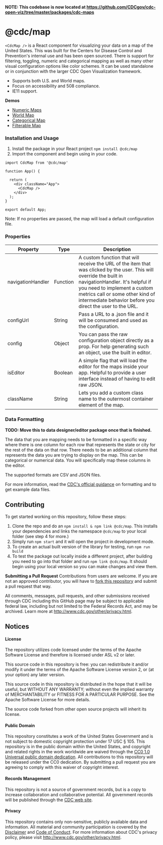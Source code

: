 **NOTE: This codebase is now located at https://github.com/CDCgov/cdc-open-viz/tree/master/packages/cdc-maps**

# @cdc/map

`<CdcMap />` is a React component for visualizing your data on a map of the United States. This was built for the Centers for Disease Control and Prevention's internal use and has been open sourced. There is support for filtering, toggling, numeric and categorical mapping as well as many other visual configuration options like color schemes. It can be used standalone or in conjunction with the larger CDC Open Visualization framework.

* Supports both U.S. and World maps.
* Focus on accessibility and 508 compliance.
* IE11 support.

**Demos**
* [Numeric Maps](https://www.cdc.gov/wcms/4.0/cdc-wp/data-presentation/examples/example-numeric-maps.html)
* [World Map](https://www.cdc.gov/wcms/4.0/cdc-wp/data-presentation/examples/example-world-data-map.html)
* [Categorical Map](https://www.cdc.gov/wcms/4.0/cdc-wp/data-presentation/examples/example-categorical-maps.html)
* [Filterable Map](https://www.cdc.gov/wcms/4.0/cdc-wp/data-presentation/examples/example-numeric-maps-filterable.html)

### Installation and Usage

1. Install the package in your React project `npm install @cdc/map`
2. Import the component and begin using in your code.
```JSX
import CdcMap from '@cdc/map'

function App() {

  return (
    <div className="App">
      <CdcMap />
    </div>
  );
}

export default App;
```

Note: If no properties are passed, the map will load a default configuration file.

### Properties

| Property          | Type     | Description                                                                                                                                                                                                                                                                             |
|-------------------|----------|-----------------------------------------------------------------------------------------------------------------------------------------------------------------------------------------------------------------------------------------------------------------------------------------|
| navigationHandler | Function | A custom function that will receive the URL of the item that was clicked by the user. This will override the built in navigationHandler. It's helpful if you need to implement a custom metrics call or some other kind of intermediate behavior before you direct the user to the URL. |
| configUrl         | String   | Pass a URL to a .json file and it will be consumed and used as the configuration.                                                                                                                                                                                                       |
| config            | Object   | You can pass the raw configuration object directly as a prop. For help generating such an object, use the built in editor.                                                                                                                                                              |
| isEditor          | Boolean  | A simple flag that will load the editor for the maps inside your app. Helpful to provide a user interface instead of having to edit raw JSON.                                                                                                                                           |
| className         | String   | Lets you add a custom class name to the outermost container element of the map.                                                                                                                                                                                                         |

### Data Formatting

**TODO: Move this to data designer/editor package once that is finished.**

The data that you are mapping needs to be formatted in a specific way where there is one column for each row that represents the state or city for the rest of the data on that row. There needs to be an additional column that represents the data you are trying to display on the map. This can be categorical or numerical data. You will specifically map these columns in the editor.

The supported formats are CSV and JSON files.

For more information, read the [CDC's official guidance](https://www.cdc.gov/wcms/4.0/cdc-wp/data-presentation/instructions/data-map-instructions.html) on formatting and to get example data files.

## Contributing

To get started working on this repository, follow these steps:
1. Clone the repo and do an `npm install & npm link @cdc/map`. This installs your dependencies and links the namespace `@cdc/map` to your local folder (see step 4 for more.)
2. Simply run `npm start` and it will open the project in development mode.
3. To create an actual built version of the library for testing, run `npm run build`
4. To test the package out locally inside a different project, after building you need to go into that folder and run `npm link @cdc/map`. It should begin using your local version so you can make changes and view them.

**Submitting a Pull Request**
Contributions from users are welcome. If you are not an approved contributor, you will have to [fork this repository](https://help.github.com/articles/fork-a-repo) and submit a pull request that way.

All comments, messages, pull requests, and other submissions received through CDC including this GitHub page may be subject to applicable federal law, including but not limited to the Federal Records Act, and may be archived. Learn more at http://www.cdc.gov/other/privacy.html.

## Notices

#### License

The repository utilizes code licensed under the terms of the Apache Software License and therefore is licensed under ASL v2 or later.

This source code in this repository is free: you can redistribute it and/or modify it under the terms of the Apache Software License version 2, or (at your option) any later version.

This source code in this repository is distributed in the hope that it will be useful, but WITHOUT ANY WARRANTY; without even the implied warranty of MERCHANTABILITY or FITNESS FOR A PARTICULAR PURPOSE. See the Apache Software License for more details.

The source code forked from other open source projects will inherit its license.

#### Public Domain

This repository constitutes a work of the United States Government and is not subject to domestic copyright protection under 17 USC § 105. This repository is in the public domain within the United States, and copyright and related rights in the work worldwide are waived through the [CC0 1.0 Universal public domain dedication](https://creativecommons.org/publicdomain/zero/1.0/). All contributions to this repository will be released under the CC0 dedication. By submitting a pull request you are agreeing to comply with this waiver of copyright interest.

#### Records Management

This repository is not a source of government records, but is a copy to increase collaboration and collaborative potential. All government records will be published through the [CDC web site](https://www.cdc.gov/).

#### Privacy

This repository contains only non-sensitive, publicly available data and information. All material and community participation is covered by the [Disclaimer](https://github.com/CDCgov/template/blob/master/DISCLAIMER.md) and [Code of Conduct](https://github.com/CDCgov/template/blob/master/code-of-conduct.md). For more information about CDC's privacy policy, please visit http://www.cdc.gov/other/privacy.html.
